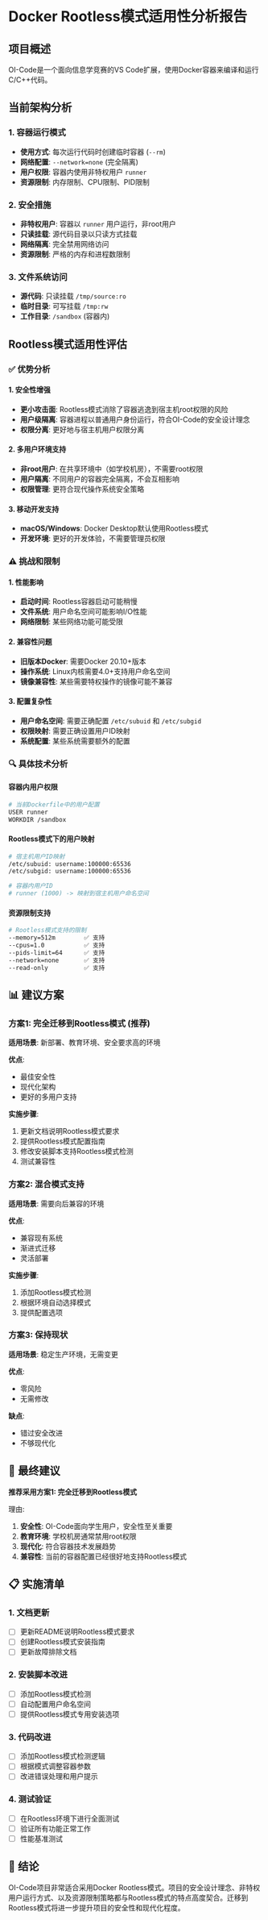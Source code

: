 # Docker Rootless模式适用性分析报告

## 项目概述
OI-Code是一个面向信息学竞赛的VS Code扩展，使用Docker容器来编译和运行C/C++代码。

## 当前架构分析

### 1. 容器运行模式
- **使用方式**: 每次运行代码时创建临时容器 (`--rm`)
- **网络配置**: `--network=none` (完全隔离)
- **用户权限**: 容器内使用非特权用户 `runner`
- **资源限制**: 内存限制、CPU限制、PID限制

### 2. 安全措施
- **非特权用户**: 容器以 `runner` 用户运行，非root用户
- **只读挂载**: 源代码目录以只读方式挂载
- **网络隔离**: 完全禁用网络访问
- **资源限制**: 严格的内存和进程数限制

### 3. 文件系统访问
- **源代码**: 只读挂载 `/tmp/source:ro`
- **临时目录**: 可写挂载 `/tmp:rw`
- **工作目录**: `/sandbox` (容器内)

## Rootless模式适用性评估

### ✅ 优势分析

#### 1. 安全性增强
- **更小攻击面**: Rootless模式消除了容器逃逸到宿主机root权限的风险
- **用户级隔离**: 容器进程以普通用户身份运行，符合OI-Code的安全设计理念
- **权限分离**: 更好地与宿主机用户权限分离

#### 2. 多用户环境支持
- **非root用户**: 在共享环境中（如学校机房），不需要root权限
- **用户隔离**: 不同用户的容器完全隔离，不会互相影响
- **权限管理**: 更符合现代操作系统安全策略

#### 3. 移动开发支持
- **macOS/Windows**: Docker Desktop默认使用Rootless模式
- **开发环境**: 更好的开发体验，不需要管理员权限

### ⚠️ 挑战和限制

#### 1. 性能影响
- **启动时间**: Rootless容器启动可能稍慢
- **文件系统**: 用户命名空间可能影响I/O性能
- **网络限制**: 某些网络功能可能受限

#### 2. 兼容性问题
- **旧版本Docker**: 需要Docker 20.10+版本
- **操作系统**: Linux内核需要4.0+支持用户命名空间
- **镜像兼容性**: 某些需要特权操作的镜像可能不兼容

#### 3. 配置复杂性
- **用户命名空间**: 需要正确配置 `/etc/subuid` 和 `/etc/subgid`
- **权限映射**: 需要正确设置用户ID映射
- **系统配置**: 某些系统需要额外的配置

### 🔍 具体技术分析

#### 容器内用户权限
```bash
# 当前Dockerfile中的用户配置
USER runner
WORKDIR /sandbox
```

#### Rootless模式下的用户映射
```bash
# 宿主机用户ID映射
/etc/subuid: username:100000:65536
/etc/subgid: username:100000:65536

# 容器内用户ID
# runner (1000) -> 映射到宿主机用户命名空间
```

#### 资源限制支持
```bash
# Rootless模式支持的限制
--memory=512m        ✅ 支持
--cpus=1.0           ✅ 支持  
--pids-limit=64      ✅ 支持
--network=none       ✅ 支持
--read-only          ✅ 支持
```

## 📊 建议方案

### 方案1: 完全迁移到Rootless模式 (推荐)
**适用场景**: 新部署、教育环境、安全要求高的环境

**优点**:
- 最佳安全性
- 现代化架构
- 更好的多用户支持

**实施步骤**:
1. 更新文档说明Rootless模式要求
2. 提供Rootless模式配置指南
3. 修改安装脚本支持Rootless模式检测
4. 测试兼容性

### 方案2: 混合模式支持
**适用场景**: 需要向后兼容的环境

**优点**:
- 兼容现有系统
- 渐进式迁移
- 灵活部署

**实施步骤**:
1. 添加Rootless模式检测
2. 根据环境自动选择模式
3. 提供配置选项

### 方案3: 保持现状
**适用场景**: 稳定生产环境，无需变更

**优点**:
- 零风险
- 无需修改

**缺点**:
- 错过安全改进
- 不够现代化

## 🎯 最终建议

**推荐采用方案1: 完全迁移到Rootless模式**

理由:
1. **安全性**: OI-Code面向学生用户，安全性至关重要
2. **教育环境**: 学校机房通常禁用root权限
3. **现代化**: 符合容器技术发展趋势
4. **兼容性**: 当前的容器配置已经很好地支持Rootless模式

## 📋 实施清单

### 1. 文档更新
- [ ] 更新README说明Rootless模式要求
- [ ] 创建Rootless模式安装指南
- [ ] 更新故障排除文档

### 2. 安装脚本改进
- [ ] 添加Rootless模式检测
- [ ] 自动配置用户命名空间
- [ ] 提供Rootless模式专用安装选项

### 3. 代码改进
- [ ] 添加Rootless模式检测逻辑
- [ ] 根据模式调整容器参数
- [ ] 改进错误处理和用户提示

### 4. 测试验证
- [ ] 在Rootless环境下进行全面测试
- [ ] 验证所有功能正常工作
- [ ] 性能基准测试

## 🚀 结论

OI-Code项目非常适合采用Docker Rootless模式。项目的安全设计理念、非特权用户运行方式、以及资源限制策略都与Rootless模式的特点高度契合。迁移到Rootless模式将进一步提升项目的安全性和现代化程度。